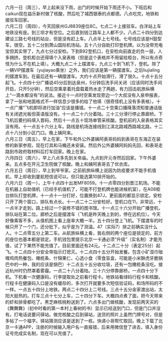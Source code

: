 六月一日（周三），早上起来没下雨，出门的时候开始下雨还不小。下班后和caikun现在益乐新村做了核酸，然后吃了城西银泰的点都德。八点吃完，地铁和接驳车回家。</br>
六月二日（周四），今天回泉州GJ8839座位8C。七点二十上接驳车。白洋站上车地铁没有座。到三坝才有空位。之后直到钱江路车上人都不少。八点二十四分到达建设三路七号线的站台，但是没有赶上车。八点半上七号线。七号线应该是H鼓型车，很空。五十二分到萧山国际机场站。五十八分自助打印登机牌。以为没带充电宝但其实带了，九点七分过安检。下到B92登机口，在安检向前直走的负一层，人多拥挤。登机柜台还得填个入泉表格（但是这个表格并不用留给柜台，所以有点奇怪为什么不在机上填）。大概九点二十上摆渡车，九点三十到飞机下，登机。除了一辆VIP摆渡车（yujiayao乘坐）之外，我们应该是第一辆摆渡车。之后liujialing的摆渡车到。在最后还有一辆摆渡车。大约十点开始滑行，滑了很久。十点十五分起飞。十点四十分广播说45分后到达泉州，5分钟后洗手间关闭（应该同时洗手间开启，只开5分钟），然后空乘拿着托盘载着热水走了两趟，有力回击航旅纵横上“一滴水都没有”的说法。接近十一点时空乘发现旁边一个大叔没有入泉申报表，拿了一张和地面格式不一样信息少很多的给了他填（很奇怪机上没有多表格）。十一点广播“飞机即将进行加油”应该是播错。十一点二十空乘口播降落须知普通话版有关闭遮光板但英语版没有。十一点二十六分着陆。三十三分滑行停止靠廊桥。下飞机后要扫码填入晋码，然后十一点五十现场单管采核酸。登机前的入泉表格其实没有用。十一点五十六分上车。路线是机场连接线到江滨北路城西路城北路，十二点十八分到小区门口。晚上姨阿来。</br>
六月三日（周五），早上在家，下午和外公外婆姨阿表哥妈妈到表哥在东海正在装修的新家参观，现在灯具和马桶还未安装。然后外公外婆姨阿妈妈先回，和表哥走路到市政府取材料后打车回家。晚上在家。</br>
六月四日（周六），早上八点多先到关帝庙。九点到开元寺然后回家。下午外婆来。五点多在开元卫生院做了核酸。晚上和姨阿表哥去了优衣库。</br>
六月五日（周日），早上到爷爷家。之前航旅纵横上说因为防疫要求不能手机值机，早上却收到厦航短信说可以。但只能选第10排开始的。</br>
六月六日（周一），上午十点四十出发MF8059。十一点零四分到晋江机场。不能在机器上自助值机（已经手机值机了，可能不打登机牌也能进候机室），在A08柜台排队打登机牌，十一点十一分打好，位置换到47J，更前面的都显示锁定。安检只开了两个窗口，排队有点长。十一点二十二分安检好。登机口在11，非常远，十一点半才走到，路上经过一个装修不错的图书馆。十一点三十六分开始广播登机，排队站在第二位。廊桥之后是摆渡车（飞机是昨天晚上到的，停在远机位）。今天好像乘客不多，从值机图上看上座率大概一半。五十四分登上飞机。下摆渡车的时候只开了一个门，还分批下，似乎是为了测温。47（实际7）排之前确实没什么人。十二点零五分上第二车。从航旅纵横上看，我右侧的两个座位是锁定的，前方的座位也基本都是锁定。手机钱包里提示北京一卡通必须“升级”（实名制）才能充值，试了下果然不能充值了。目前里面还有24元。十二点二十分（表定25分）起飞。十二点四十分安全带指示灯熄灭。十二点四十五分开始发餐。包含小矿湿巾咖喱鸡肉热餐包、橄榄条、什锦果仁、心选小食（零食盲盒，可能是小米酥虎牙脆锅巴中的一种，我的应该是锅巴）十二点五十五分收垃圾，还有一包橄榄条没吃。接近杭州时仍然罩着雾霾。一点二十八分着陆。三十六分停靠廊桥。一点四十分下机。下机看一次健康码，行李提取处之前看行程卡。地铁站看绿码行程卡和核酸。行程卡在健康码入口是没有缓存的，多次打开就要多次短信验证码，和场所码的不一样。一点五十四分上地铁。两点二十四分上二号线。三点十五分金家渡出站，太阳大挺热的。打车三点十七分上车，二十四分下车。大概四点煮了面，把今天带来的虾和排骨都吃了。黑芝麻核桃粉送到了。六点多出门做核酸，发现前两天买的《舞舞舞》（初中时看的第一本村上春树的书）显示已经送到门口，但是门口并没有。打电话说要问驿站。做完核酸之后到驿站，送货的照片上虽然门牌号对，但是多帖了一个福字。驿站猜测应该是送到了一栋。快递小哥帮忙取回。晚上下载了北京一卡通APP，注册的时候输入用户名一直报错，后来用微信登了进去，填入身份证号完成实名制，现在可以充值了。</br>
